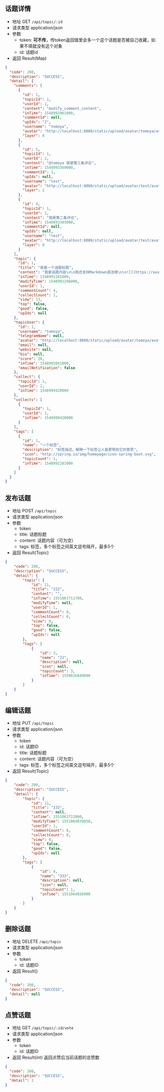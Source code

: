 ## 话题详情

- 地址 GET `/api/topic/:id`
- 请求类型 application/json
- 参数
  - token: **可不传**，传token返回值里会多一个这个话题是否被自己收藏，如果不填就没有这个对象
  - id: 话题id
- 返回 Result(Map)

```json
{
  "code": 200,
  "description": "SUCCESS",
  "detail": {
    "comments": [
      {
        "id": 1,
        "topicId": 1,
        "userId": 1,
        "content": "modify_comment_content",
        "inTime": 1548992961000,
        "commentId": null,
        "upIds": "2",
        "username": "tomoya",
        "avatar": "http://localhost:8080/static/upload/avatar/tomoya/avatar.png",
        "layer": 0
      },
      {
        "id": 5,
        "topicId": 1,
        "userId": 2,
        "content": "@tomoya 我是第三条评论",
        "inTime": 1548993369000,
        "commentId": 1,
        "upIds": null,
        "username": "test",
        "avatar": "http://localhost:8080/static/upload/avatar/test/avatar.png",
        "layer": 1
      },
      {
        "id": 4,
        "topicId": 1,
        "userId": 2,
        "content": "我是第二条评论",
        "inTime": 1548993303000,
        "commentId": null,
        "upIds": null,
        "username": "test",
        "avatar": "http://localhost:8080/static/upload/avatar/test/avatar.png",
        "layer": 0
      }
    ],
    "topic": {
      "id": 1,
      "title": "我是一个话题标题",
      "content": "我是话题内容\n\n我还支持Markdown语法哦\n\n![](https://avatars3.githubusercontent.com/u/6915570?s=460&v=4)\n\n- 无序列表1\n- 无序列表2\n- 无序列表3\n\n1. 有序列表1\n2. 有序列表2\n3. 有序列表3\n\n| Column A | Column B | Column C |\n| -------- | -------- | -------- |\n| A1       | B1       | C1       |\n| A2       | B2       | C2       |\n| A3       | B3       | C3       |\n\n[开发俱乐部](https://17dev.club/)",
      "inTime": 1548992281000,
      "modifyTime": 1548992296000,
      "userId": 1,
      "commentCount": 4,
      "collectCount": 1,
      "view": 13,
      "top": false,
      "good": false,
      "upIds": null
    },
    "topicUser": {
      "id": 1,
      "username": "tomoya",
      "telegramName": null,
      "avatar": "http://localhost:8080/static/upload/avatar/tomoya/avatar.png",
      "email": null,
      "website": null,
      "bio": null,
      "score": 20,
      "inTime": 1548992041000,
      "emailNotification": false
    },
    "collect": {
      "topicId": 1,
      "userId": 2,
      "inTime": 1548999420000
    },
    "collects": [
      {
        "topicId": 1,
        "userId": 2,
        "inTime": 1548999420000
      }
    ],
    "tags": [
      {
        "id": 1,
        "name": "一个标签",
        "description": "标签描述，解释一下标签让人能更明白它的意思",
        "icon": "http://spring.io/img/homepage/icon-spring-boot.svg",
        "topicCount": 1,
        "inTime": 1548992281000
      }
    ]
  }
}
```

## 发布话题

- 地址 POST `/api/topic`
- 请求类型 application/json
- 参数
  - token
  - title: 话题标题
  - content: 话题内容（可为空）
  - tags: 标签，多个标签之间英文逗号隔开，最多5个
- 返回 Result(Topic)

```json
{
    "code": 200,
    "description": "SUCCESS",
    "detail": {
        "topic": {
            "id": 11,
            "title": "222",
            "content": "",
            "inTime": 1551063711700,
            "modifyTime": null,
            "userId": 1,
            "commentCount": 0,
            "collectCount": 0,
            "view": 0,
            "top": false,
            "good": false,
            "upIds": null
        },
        "tags": [
            {
                "id": 3,
                "name": "22",
                "description": null,
                "icon": null,
                "topicCount": 3,
                "inTime": 1550826849000
            }
        ]
    }
}
```

## 编辑话题

- 地址 PUT `/api/topic`
- 请求类型 application/json
- 参数
  - token
  - id: 话题ID
  - title: 话题标题
  - content: 话题内容（可为空）
  - tags: 标签，多个标签之间英文逗号隔开，最多5个
- 返回 Result(Topic)

```json
{
    "code": 200,
    "description": "SUCCESS",
    "detail": {
        "topic": {
            "id": 11,
            "title": "333",
            "content": null,
            "inTime": 1551063712000,
            "modifyTime": 1551064039058,
            "userId": 1,
            "commentCount": 0,
            "collectCount": 0,
            "view": 0,
            "top": false,
            "good": false,
            "upIds": null
        },
        "tags": [
            {
                "id": 4,
                "name": "333",
                "description": null,
                "icon": null,
                "topicCount": 1,
                "inTime": 1551064026000
            }
        ]
    }
}
```

## 删除话题

- 地址 DELETE `/api/topic`
- 请求类型 application/json
- 参数
  - token
  - id: 话题ID
- 返回 Result()

```json
{
  "code": 200,
  "description": "SUCCESS",
  "detail": null
}
```

## 点赞话题

- 地址 GET `/api/topic/:id/vote`
- 请求类型 application/json
- 参数
  - token
  - id: 话题ID
- 返回 Result(int) 返回点赞后当前话题的总赞数

```json
{
  "code": 200,
  "description": "SUCCESS",
  "detail": 1
}
```
